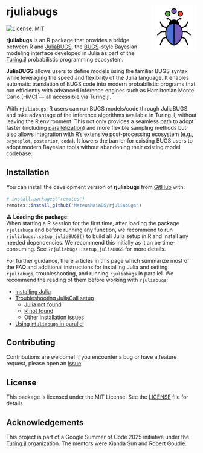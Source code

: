 
# rjuliabugs <img src="man/figures/logo.png" align="right" alt="" />

<!-- badges: start -->

[![License:
MIT](https://img.shields.io/badge/license-MIT-blue.svg)](https://opensource.org/licenses/MIT)
<!-- [![R build status](https://github.com/MateusMaiaDS/rjuliabugs/actions/workflows/R-CMD-check.yaml/badge.svg)](https://github.com/MateusMaiaDS/rjuliabugs/actions) -->
<!-- [![R-CMD-check](https://github.com/MateusMaiaDS/rjuliabugs/actions/workflows/R-CMD-check.yaml/badge.svg)](https://github.com/MateusMaiaDS/rjuliabugs/actions/workflows/R-CMD-check.yaml) -->
<!-- badges: end -->

**rjuliabugs** is an R package that provides a bridge between R and
[JuliaBUGS](https://github.com/TuringLang/JuliaBUGS.jl?tab=readme-ov-file),
the [BUGS](https://en.wikipedia.org/wiki/WinBUGS)-style Bayesian
modeling interface developed in Julia as part of the
[Turing.jl](https://turing.ml/dev/) probabilistic programming ecosystem.

**JuliaBUGS** allows users to define models using the familiar BUGS
syntax while leveraging the speed and flexibility of the Julia language.
It enables automatic translation of BUGS code into modern probabilistic
programs that run efficiently with advanced inference engines such as
Hamiltonian Monte Carlo (HMC) — all accessible via Turing.jl.

With `rjuliabugs`, R users can run BUGS models/code through JuliaBUGS
and take advantage of the inference algorithms available in Turing.jl,
without leaving the R environment. This not only provides a seamless
path to adopt faster (including
[parallelization](https://mateusmaiads.github.io/rjuliabugs/articles/rjuliabugs_parallel.html))
and more flexible sampling methods but also allows integration with R’s
extensive post-processing ecosystem (e.g., `bayesplot`, `posterior`,
`coda`). It lowers the barrier for existing BUGS users to adopt modern
Bayesian tools without abandoning their existing model codebase.

## Installation

You can install the development version of **rjuliabugs** from
[GitHub](https://github.com/MateusMaiaDS/rjuliabugs) with:

``` r
# install.packages("remotes")
remotes::install_github("MateusMaiaDS/rjuliabugs")
```

⚠️ **Loading the package**:  
When starting a R session for the first time, after loading the package
`rjuliabugs` and before running any function, we recommend to run
`rjuliabugs::setup_juliaBUGS()` to build all Julia setup in R and
install any needed dependencies. We recommend this initially as it an be
time-consuming. See `?rjuliabugs::setup_juliaBUGS` for more details.

For further guidance, there articles in this page which summarize most
of the FAQ and additional instructions for installing Julia and setting
`rjuliabugs`, troubleshooting, and running `rjuliabugs` in parallel. We
recommend the reading of them before working with `rjuliabugs`:

- [Installing
  Julia](https://mateusmaiads.github.io/rjuliabugs/articles/setup_troubleshooting.html#installing-julia)
- [Troubleshooting JuliaCall
  setup](https://mateusmaiads.github.io/rjuliabugs/articles/setup_troubleshooting.html#troubleshooting-juliacall-setup)
  - [Julia not
    found](https://mateusmaiads.github.io/rjuliabugs/articles/setup_troubleshooting.html#error-type-julia-not-found)
  - [R not
    found](https://mateusmaiads.github.io/rjuliabugs/articles/setup_troubleshooting.html#error-type-r_home-not-found)
  - [Other installation
    issues](https://mateusmaiads.github.io/rjuliabugs/articles/setup_troubleshooting.html#other-installations-issues)
- [Using `rjuliabugs` in
  parallel](https://mateusmaiads.github.io/rjuliabugs/articles/rjuliabugs_parallel.html)

## Contributing

Contributions are welcome! If you encounter a bug or have a feature
request, please open an
[issue](https://github.com/MateusMaiaDS/rjuliabugs/issues).

## License

This package is licensed under the MIT License. See the
[LICENSE](LICENSE) file for details.

## Acknowledgements

This project is part of a Google Summer of Code 2025 initiative under
the [Turing.jl](https://turing.ml/dev/) organization. The mentors were
Xianda Sun and Robert Goudie.
